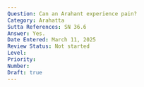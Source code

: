 ```yaml
---
Question: Can an Arahant experience pain?
Category: Arahatta
Sutta References: SN 36.6
Answer: Yes.
Date Entered: March 11, 2025
Review Status: Not started
Level: 
Priority: 
Number: 
Draft: true
---
```

